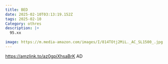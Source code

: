 ```yaml
---
title: BED
date: 2025-02-10T03:13:19.152Z
tags: 2025-02-10
Category: othres
description: |+
  95.xx
     
image: https://m.media-amazon.com/images/I/814TOtj2MiL._AC_SL1500_.jpg
---
```

https://amzlink.to/az0gpiXhsaBrK   AD